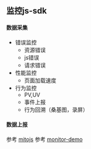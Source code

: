 ## 监控js-sdk

#### 数据采集

  - 错误监控
    - 资源错误
    - js错误
    - 请求错误
  - 性能监控
    - 页面加载速度
  - 行为监控
    - PV,UV
    - 事件上报
    - 行为回溯（桑基图，录屏）

#### 数据上报


参考 [mitojs](https://github.com/mitojs/mitojs)
参考 [monitor-demo](https://github.com/woai3c/monitor-demo)
